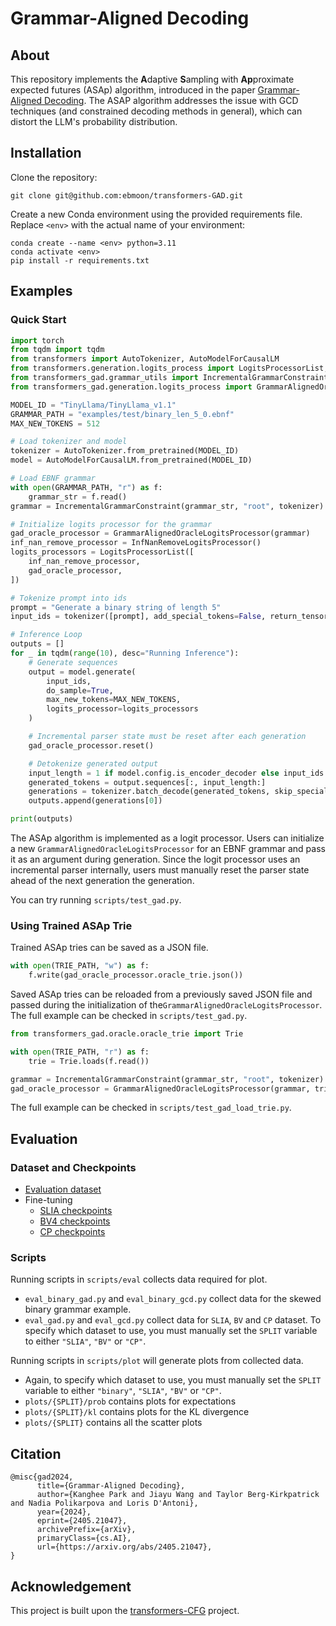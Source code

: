 # Grammar-Aligned Decoding

## About

This repository implements the **A**daptive **S**ampling with **Ap**proximate expected futures (ASAp) algorithm, introduced in the paper [Grammar-Aligned Decoding](https://arxiv.org/abs/2405.21047). The ASAP algorithm addresses the issue with GCD techniques (and constrained decoding methods in general), which can distort the LLM's probability distribution. 

## Installation

Clone the repository:
```
git clone git@github.com:ebmoon/transformers-GAD.git
```
Create a new Conda environment using the provided requirements file. Replace `<env>` with the actual name of your environment:
```
conda create --name <env> python=3.11
conda activate <env>
pip install -r requirements.txt
```

## Examples

### Quick Start

```python
import torch
from tqdm import tqdm
from transformers import AutoTokenizer, AutoModelForCausalLM
from transformers.generation.logits_process import LogitsProcessorList, InfNanRemoveLogitsProcessor
from transformers_gad.grammar_utils import IncrementalGrammarConstraint
from transformers_gad.generation.logits_process import GrammarAlignedOracleLogitsProcessor

MODEL_ID = "TinyLlama/TinyLlama_v1.1"
GRAMMAR_PATH = "examples/test/binary_len_5_0.ebnf"
MAX_NEW_TOKENS = 512

# Load tokenizer and model
tokenizer = AutoTokenizer.from_pretrained(MODEL_ID)
model = AutoModelForCausalLM.from_pretrained(MODEL_ID)

# Load EBNF grammar
with open(GRAMMAR_PATH, "r") as f:
    grammar_str = f.read()
grammar = IncrementalGrammarConstraint(grammar_str, "root", tokenizer)

# Initialize logits processor for the grammar
gad_oracle_processor = GrammarAlignedOracleLogitsProcessor(grammar)
inf_nan_remove_processor = InfNanRemoveLogitsProcessor()
logits_processors = LogitsProcessorList([
    inf_nan_remove_processor,
    gad_oracle_processor,
])

# Tokenize prompt into ids
prompt = "Generate a binary string of length 5"
input_ids = tokenizer([prompt], add_special_tokens=False, return_tensors="pt")["input_ids"]

# Inference Loop
outputs = []
for _ in tqdm(range(10), desc="Running Inference"):
    # Generate sequences
    output = model.generate(
        input_ids,
        do_sample=True,
        max_new_tokens=MAX_NEW_TOKENS,
        logits_processor=logits_processors
    )

    # Incremental parser state must be reset after each generation
    gad_oracle_processor.reset()

    # Detokenize generated output
    input_length = 1 if model.config.is_encoder_decoder else input_ids.shape[1]
    generated_tokens = output.sequences[:, input_length:]
    generations = tokenizer.batch_decode(generated_tokens, skip_special_tokens=True)
    outputs.append(generations[0])

print(outputs)
```

The ASAp algorithm is implemented as a logit processor. Users can initialize a new `GrammarAlignedOracleLogitsProcessor` for an EBNF grammar and pass it as an argument during generation. Since the logit processor uses an incremental parser internally, users must manually reset the parser state ahead of the next generation the generation.

You can try running `scripts/test_gad.py`. 

### Using Trained ASAp Trie

Trained ASAp tries can be saved as a JSON file.

```python
with open(TRIE_PATH, "w") as f:
    f.write(gad_oracle_processor.oracle_trie.json())
```

Saved ASAp tries can be reloaded from a previously saved JSON file and passed during the initialization of the`GrammarAlignedOracleLogitsProcessor`. The full example can be checked in `scripts/test_gad.py`.

```python
from transformers_gad.oracle.oracle_trie import Trie

with open(TRIE_PATH, "r") as f:
    trie = Trie.loads(f.read())

grammar = IncrementalGrammarConstraint(grammar_str, "root", tokenizer)
gad_oracle_processor = GrammarAlignedOracleLogitsProcessor(grammar, trie)
```

The full example can be checked in `scripts/test_gad_load_trie.py`.

## Evaluation


### Dataset and Checkpoints

* [Evaluation dataset](https://huggingface.co/datasets/ebmoon/GAD-dataset)
* Fine-tuning
    * [SLIA checkpoints](https://huggingface.co/MilaWang/Mistral-7B-Instruct-v0.2-gad-slianogram3-merged)
    * [BV4 checkpoints](https://huggingface.co/MilaWang/Mistral-7B-Instruct-v0.2-gad-bv4nogram3-merged)
    * [CP checkpoints](https://huggingface.co/MilaWang/Mistral-7B-Instruct-v0.2-gad-cp8-merged)

### Scripts

Running scripts in `scripts/eval` collects data required for plot. 

* `eval_binary_gad.py` and `eval_binary_gcd.py` collect data for the skewed binary grammar example.
* `eval_gad.py` and `eval_gcd.py` collect data for `SLIA`, `BV` and `CP` dataset. To specify which dataset to use, you must manually set the `SPLIT` variable to either `"SLIA"`, `"BV"` or `"CP"`.


Running scripts in `scripts/plot` will generate plots from collected data.

* Again, to specify which dataset to use, you must manually set the `SPLIT` variable to either `"binary"`, `"SLIA"`, `"BV"` or `"CP"`.
* `plots/{SPLIT}/prob` contains plots for expectations
* `plots/{SPLIT}/kl` contains plots for the KL divergence
* `plots/{SPLIT}` contains all the scatter plots

## Citation

```
@misc{gad2024,
      title={Grammar-Aligned Decoding}, 
      author={Kanghee Park and Jiayu Wang and Taylor Berg-Kirkpatrick and Nadia Polikarpova and Loris D'Antoni},
      year={2024},
      eprint={2405.21047},
      archivePrefix={arXiv},
      primaryClass={cs.AI},
      url={https://arxiv.org/abs/2405.21047}, 
}
```

## Acknowledgement

This project is built upon the [transformers-CFG](https://github.com/epfl-dlab/transformers-CFG) project.

